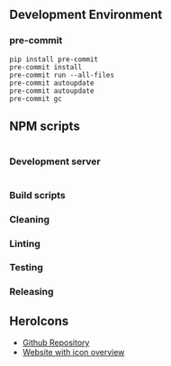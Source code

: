 ## Development Environment

### pre-commit

```shell
pip install pre-commit
pre-commit install
pre-commit run --all-files
pre-commit autoupdate
pre-commit autoupdate
pre-commit gc
```

## NPM scripts

```shell
```

### Development server

```shell
```

### Build scripts

### Cleaning

### Linting

### Testing

### Releasing

## HeroIcons

- [Github Repository](https://github.com/tailwindlabs/heroicons)
- [Website with icon overview](https://heroicons.com/)
